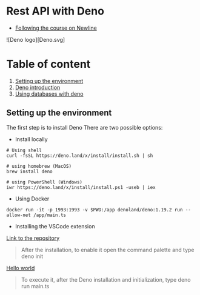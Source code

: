 # Rest API with Deno

- [Following the course on Newline](https://www.newline.co/courses/build-and-deploy-a-rest-api-with-deno/welcome)

![Deno logo][Deno.svg]
# Table of content

1. [Setting up the environment](#setting-up-the-environment)
2. [Deno introduction](/../../tree/deno-introduction/INTRODUCTION.MD)
3. [Using databases with deno](/../../tree/deno-databases/DATABASES.MD)

## Setting up the environment

The first step is to install Deno
There are two possible options:

- Install locally

```
# Using shell 
curl -fsSL https://deno.land/x/install/install.sh | sh

# using homebrew (MacOS)
brew install deno

# using PowerShell (Windows)
iwr https://deno.land/x/install/install.ps1 -useb | iex
```

- Using Docker

```
docker run -it -p 1993:1993 -v $PWD:/app denoland/deno:1.19.2 run --allow-net /app/main.ts
```

- Installing the VSCode extension

[Link to the repository](https://github.com/denoland/vscode_deno)

> After the installation, to enable it open the command palette and type deno init

[Hello world](./main.ts)

> To execute it, after the Deno installation and initialization, type deno run main.ts